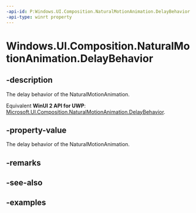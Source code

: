 ```yaml
---
-api-id: P:Windows.UI.Composition.NaturalMotionAnimation.DelayBehavior
-api-type: winrt property
---
```


<!-- Property syntax.
public AnimationDelayBehavior DelayBehavior { get;  set; }
-->

# Windows.UI.Composition.NaturalMotionAnimation.DelayBehavior

## -description

The delay behavior of the NaturalMotionAnimation.

Equivalent **WinUI 2 API for UWP**: [Microsoft.UI.Composition.NaturalMotionAnimation.DelayBehavior](/windows/winui/api/microsoft.ui.composition.naturalmotionanimation.delaybehavior).

## -property-value

The delay behavior of the NaturalMotionAnimation.

## -remarks

## -see-also

## -examples

